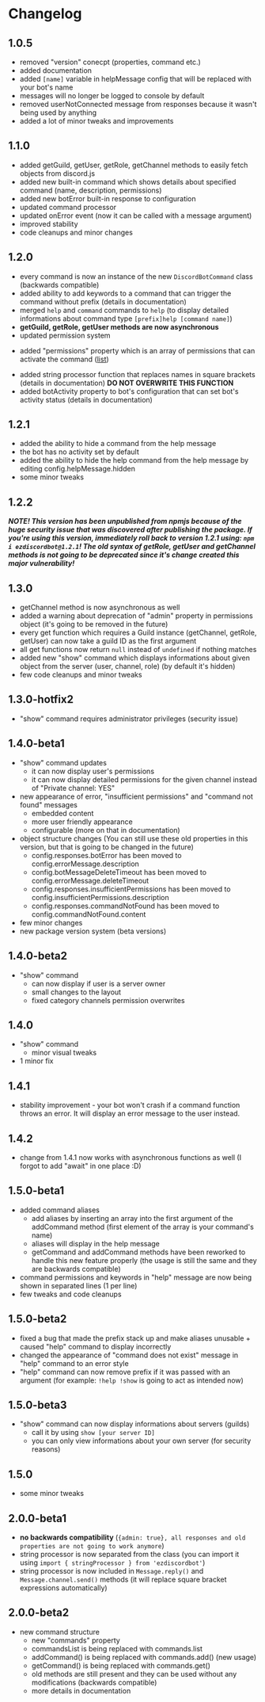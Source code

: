 # Changelog

## 1.0.5
- removed "version" conecpt (properties, command etc.)
- added documentation
- added `[name]` variable in helpMessage config that will be replaced with your bot's name
- messages will no longer be logged to console by default
- removed userNotConnected message from responses because it wasn't being used by anything
- added a lot of minor tweaks and improvements
## 1.1.0
- added getGuild, getUser, getRole, getChannel methods to easily fetch objects from discord.js
- added new built-in command which shows details about specified command (name, description, permissions)
- added new botError built-in response to configuration
- updated command processor
- updated onError event (now it can be called with a message argument)
- improved stability
- code cleanups and minor changes
## 1.2.0
- every command is now an instance of the new `DiscordBotCommand` class (backwards compatible)
- added ability to add keywords to a command that can trigger the command without prefix (details in documentation)
- merged `help` and `command` commands to `help` (to display detailed informations about command type `[prefix]help [command name]`)
- **getGuild, getRole, getUser methods are now asynchronous**
- updated permission system
+ added "permissions" property which is an array of permissions that can activate the command ([list](https://discord.js.org/#/docs/main/stable/class/Permissions?scrollTo=s-FLAGS))
- added string processor function that replaces names in square brackets (details in documentation) **DO NOT OVERWRITE THIS FUNCTION**
- added botActivity property to bot's configuration that can set bot's activity status (details in documentation)
## 1.2.1
- added the ability to hide a command from the help message
- the bot has no activity set by default
- added the ability to hide the help command from the help message by editing config.helpMessage.hidden
- some minor tweaks
## 1.2.2
***NOTE! This version has been unpublished from npmjs because of the huge security issue that was discovered after publishing the package. If you're using this version, immediately roll back to version 1.2.1 using: `npm i ezdiscordbot@1.2.1`! The old syntax of getRole, getUser and getChannel methods is not going to be deprecated since it's change created this major vulnerability!***
## 1.3.0
- getChannel method is now asynchronous as well
- added a warning about deprecation of "admin" property in permissions object (it's going to be removed in the future)
- every get function which requires a Guild instance (getChannel, getRole, getUser) can now take a guild ID as the first argument
- all get functions now return `null` instead of `undefined` if nothing matches
- added new "show" command which displays informations about given object from the server (user, channel, role) (by default it's hidden)
- few code cleanups and minor tweaks
## 1.3.0-hotfix2
- "show" command requires administrator privileges (security issue)
## 1.4.0-beta1
- "show" command updates
    + it can now display user's permissions
    + it can now display detailed permissions for the given channel instead of "Private channel: YES"
- new appearance of error, "insufficient permissions" and "command not found" messages
    + embedded content
    + more user friendly appearance
    + configurable (more on that in documentation)
- object structure changes (You can still use these old properties in this version, but that is going to be changed in the future)
    + config.responses.botError has been moved to config.errorMessage.description 
    + config.botMessageDeleteTimeout has been moved to config.errorMessage.deleteTimeout
    + config.responses.insufficientPermissions has been moved to config.insufficientPermissions.description
    + config.responses.commandNotFound has been moved to config.commandNotFound.content
- few minor changes
- new package version system (beta versions)
## 1.4.0-beta2
- "show" command
    + can now display if user is a server owner
    + small changes to the layout
    + fixed category channels permission overwrites
## 1.4.0
- "show" command
    + minor visual tweaks
- 1 minor fix
## 1.4.1
- stability improvement - your bot won't crash if a command function throws an error. It will display an error message to the user instead.
## 1.4.2
- change from 1.4.1 now works with asynchronous functions as well (I forgot to add "await" in one place :D)
## 1.5.0-beta1
- added command aliases
    + add aliases by inserting an array into the first argument of the addCommand method (first element of the array is your command's name)
    + aliases will display in the help message
    + getCommand and addCommand methods have been reworked to handle this new feature properly (the usage is still the same and they are backwards compatible)
- command permissions and keywords in "help" message are now being shown in separated lines (1 per line)
- few tweaks and code cleanups
## 1.5.0-beta2
- fixed a bug that made the prefix stack up and make aliases unusable + caused "help" command to display incorrectly
- changed the appearance of "command does not exist" message in "help" command to an error style
- "help" command can now remove prefix if it was passed with an argument (for example: `!help !show` is going to act as intended now)
## 1.5.0-beta3
- "show" command can now display informations about servers (guilds)
    + call it by using `show [your server ID]`
    + you can only view informations about your own server (for security reasons)
## 1.5.0
- some minor tweaks
## 2.0.0-beta1
- **no backwards compatibility** (`{admin: true}, all responses and old properties are not going to work anymore`)
- string processor is now separated from the class (you can import it using `import { stringProcessor } from 'ezdiscordbot'`)
- string processor is now included in `Message.reply()` and `Message.channel.send()` methods (it will replace square bracket expressions automatically)
## 2.0.0-beta2
- new command structure
    + new "commands" property
    + commandsList is being replaced with commands.list
    + addCommand() is being replaced with commands.add() (new usage)
    + getCommand() is being replaced with commands.get()
    + old methods are still present and they can be used without any modifications (backwards compatible)
    + more details in documentation